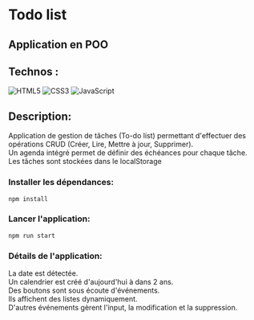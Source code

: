 # Todo list

## Application en POO

## Technos :

![HTML5](https://img.shields.io/badge/html5-%23E34F26.svg?style=for-the-badge&logo=html5&logoColor=white)
![CSS3](https://img.shields.io/badge/css3-%231572B6.svg?style=for-the-badge&logo=css3&logoColor=white)
![JavaScript](https://img.shields.io/badge/javascript-%23323330.svg?style=for-the-badge&logo=javascript&logoColor=%23F7DF1E)

## Description:
Application de gestion de tâches (To-do list) permettant d'effectuer des opérations CRUD (Créer, Lire, Mettre à jour, Supprimer).<br>
 Un agenda intégré permet de définir des échéances pour chaque tâche.<br>
 Les tâches sont stockées dans le localStorage

### Installer les dépendances:

`npm install`

### Lancer l'application:

`npm run start`

### Détails de l'application:
La date est détectée.<br>
Un calendrier est créé d'aujourd'hui à dans 2 ans.<br>
Des boutons sont sous écoute d'événements.<br>
Ils affichent des listes dynamiquement.<br>
D'autres événements gèrent l'input, la modification et la suppression.

